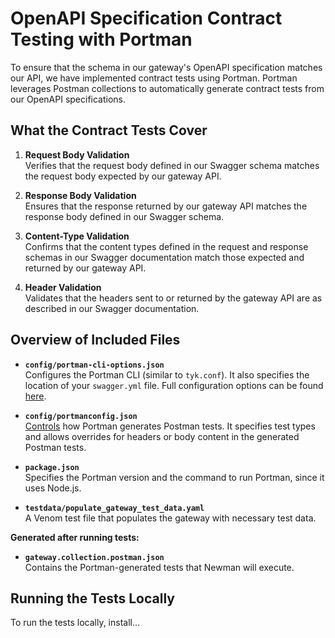 # OpenAPI Specification Contract Testing with Portman

To ensure that the schema in our gateway's OpenAPI specification matches our API, we have implemented contract tests using Portman. Portman leverages Postman collections to automatically generate contract tests from our OpenAPI specifications.

## What the Contract Tests Cover

1. **Request Body Validation**  
   Verifies that the request body defined in our Swagger schema matches the request body expected by our gateway API.

2. **Response Body Validation**  
   Ensures that the response returned by our gateway API matches the response body defined in our Swagger schema.

3. **Content-Type Validation**  
   Confirms that the content types defined in the request and response schemas in our Swagger documentation match those expected and returned by our gateway API.

4. **Header Validation**  
   Validates that the headers sent to or returned by the gateway API are as described in our Swagger documentation.

## Overview of Included Files

- **`config/portman-cli-options.json`**  
  Configures the Portman CLI (similar to `tyk.conf`). It also specifies the location of your `swagger.yml` file. Full configuration options can be found [here](https://github.com/apideck-libraries/portman#cli-usage).

- **`config/portmanconfig.json`**  
  [Controls](https://github.com/apideck-libraries/portman#portman-settings) how Portman generates Postman tests. It specifies test types and allows overrides for headers or body content in the generated Postman tests.

- **`package.json`**  
  Specifies the Portman version and the command to run Portman, since it uses Node.js.

- **`testdata/populate_gateway_test_data.yaml`**  
  A Venom test file that populates the gateway with necessary test data.

**Generated after running tests:**

- **`gateway.collection.postman.json`**  
  Contains the Portman-generated tests that Newman will execute.

## Running the Tests Locally

To run the tests locally, install...
